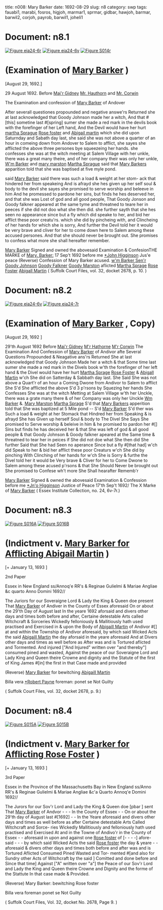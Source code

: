 title: n008: Mary Barker
date: 1692-08-29
slug: n8
category: swp
tags: fauabi1, marabi, fosros, higjoh, marmar1, sprmar, gidbar, hawjoh, barmar, barwil2, corjoh, payrob, barwil1, joheli1




# Document: n8.1

<a href="archives/essex/eia/large/eia24-6r.jpg" class="jqueryLightbox">![Figure eia24-6r](archives/essex/eia/gifs/eia24-6r.gif)</a>
<a href="archives/essex/eia/large/eia24-6v.jpg" class="jqueryLightbox">![Figure eia24-6v](archives/essex/eia/gifs/eia24-6v.gif)</a>
<a href="archives/Suffolk/large/S014A.jpg" class="jqueryLightbox">![Figure S014r](archives/Suffolk/small/S014A.jpg)</a>

# (Examination of [Mary Barker](/tag/barmar.html) )

[August 29, 1692.]

29 August 1692.  Before [Maj'r Gidney](/tag/gidbar.html) [Mr. Hauthorn](/tag/hawjoh.html) and [Mr. Corwin](/tag/corjoh.html)

The Examination and confession of [Mary Barker](/tag/barmar.html) of Andover

After severall questiones propounded and negative answe'rs Returned  she at last acknowledged that Goody Johnson made her a witch, And  that #[this] sometine last #[spring] sumer she made a red mark in the devils  book with the forefinger of her Left hand, And the Devil would have her hurt  [martha Sprague](/tag/sprmar.html) [Rose foster](/tag/fosros.html) and [Abigail martin](/tag/marabi.html) which she did upon  Saturnday and Sabath day last, she said she was not above a quarter of  an hour in comeing down from Andover to Salem to afflict, she  sayes she afflicted the above three persones bye squeezeing her hands.  she confesses she was at the witch meeting at Salem Village with her  unkle, there was a great many theire, and of her company their was  only her unkle, [W'm Barker](/tag/barwil1.html) and [mary marston](/tag/marmar1.html) [Martha Sprague](/tag/sprmar.html) said  that [Mary Barkers](/tag/barmar.html) apparition told that she was baptised at five myle  pond.

said [Mary Barker](/tag/barmar.html) said there was such a load & weight at her stom-  ack that hindered her from speakeing And is afrayd she hes given up  her self soul & body to the devil she sayes she promised to serve  worship and beleeve in him And he promessed to pardone her sins,  but finds he hes deserved her, and that she was Lost of god and  all good people, That Goody Jonson and Goody falkner appeared  at the same tyme and threatned to teare her in peeces if she did  not doo what she then did. she further sayth that she hes seen no  appearance since but a fly which did speake to her, and bid her  afflict these poor creatu'rs. which she did by pincheing with, and  Clincheing of her hands for which she is sorry, And further the Devil   told her it would be very brave and cliver for her to come down  here to Salem among these accused persones. And that she should  never be brought out. She promises to confess what more she shall  hereafter remember.

[Mary Barker](/tag/barmar.html) Signed and owned  the abovesaid Examination & ConfesionTHE MARKE  of  [Mary. Barker:](/tag/barmar.html)
17 Sep't 1692 before me  [*John Higginson](/tag/higjoh.html) Jus'e peace   (Reverse) Confession of Mary Barker  acused. [w'm Barker Sen'r](/tag/barwil1.html)  [Goody Johnson](/tag/joheli1.html)  [Goody Falkner](/tag/fauabi1.html)  [Goody Marston](/tag/marmar1.html)   aflicted [Martha Sprage](/tag/sprmar.html)  [Rose Foster](/tag/fosros.html)  [Abigall Martin](/tag/marabi.html)  ( Suffolk Court Files, vol. 32, docket 2678, p. 10. )

# Document: n8.2

<a href="archives/essex/eia/large/eia24-6v.jpg" class="jqueryLightbox">![Figure eia24-6v](archives/essex/eia/gifs/eia24-6v.gif)</a>
<a href="archives/essex/eia/large/eia24-7r.jpg" class="jqueryLightbox">![Figure eia24-7r](archives/essex/eia/gifs/eia24-7r.gif)</a>

# (Examination of [Mary Barker](/tag/barmar.html) , Copy)

[August 29, 1692 ]

 29'th August 1692  Before [Maj'r Gidney](/tag/gidbar.html) [M'r Hathorne](/tag/hawjoh.html) [M'r Corwin](/tag/corjoh.html)  The Examination And Confession of [Mary Barker](/tag/barmar.html) of Andivor   afte Several Questions Propounded & Neagative ans'rs  Returned She at last acknowledged that Goody Johnson Made her  a witch & that Some time last sumer she made a red mark in the  Divels book w'th the forefinger of her left hand & the Divel would  have her hurt [Martha Sprage](/tag/sprmar.html) [Rose Foster](/tag/fosros.html) & [Abigall Martin](/tag/marabi.html) w'ch  She did on Satterday & Sabbath day last. She Said She was not above  a Quart'r of an hour a Coming Dwone from Andivor to Salem to  afflict She S'd She afflicted the above S'd 3 p'rsons by Squezing her  hands She Confesses She was at the witch Metting at Salem Village  w'th her Unckle, there was a grate many there & of her Company was  only her Unckle [Wm Barker](/tag/barwil1.html) &. [Mary Marston](/tag/marmar1.html) [Martha Sprage](/tag/sprmar.html) S'd  that [Mary Barkers](/tag/barmar.html) apperition told that She was baptized at 5 Mile  pond -- S'd [Mary Barker](/tag/barmar.html) S'd ther was Such a load & weight at her  Stomack that Hindred her from Speaking & is afrayd She has Given  up herself Soul & body to The Divel She Says She promised to Serve  worship & beleive in him & he promised to pardon her #[] Sins but finds  he has deceived her & that She was left of god & all good people  & that Goody Johnson & Goody falkner apeared at the Same time  & threatned to tear her in peices if She did not doe what She then did   She further Said that She had Seen no aperance Since but a fly #[that had]  w'ch did Speak to her & bid her afflict these poor Creaturs w'ch She did  by pinching With Clinching of her hands for w'ch She is Sorry  & furthe the Divel told her it would be Very brave & Cliver for her to  Come Dwone to Salem among these acused p'rsons & that She  Should Never be brought out She promised to Confese wh't more  She Shall hearafter Rememb'r

[Mary Barker](/tag/barmar.html) Signed & owned the abovesaid Examination & Confession  before me
[*Jn'o Higginson](/tag/higjoh.html) Justice  of Peace  17'th Sep't  1692/ The X Marke  of  [Mary Barker](/tag/barmar.html) ( Essex Institute Collection, no. 24, 6v-7r.)

# Document: n8.3

<a href="archives/Suffolk/large/S016A.jpg" class="jqueryLightbox">![Figure S016A](archives/Suffolk/small/S016A.jpg)</a>
<a href="archives/Suffolk/large/S016B.jpg" class="jqueryLightbox">![Figure S016B](archives/Suffolk/small/S016B.jpg)</a>

# (Indictment v. [Mary Barker for Afflicting Abigail Martin](/tag/barmar.html) )

[+ January 13, 1693 ]

2nd Paper 

Essex in New  England ss/Annoq'e RR's & Reginae Gulielmi & Mariae Angliae  &c quarto Anno Domini 1692//

The Juriors for our Soveraigne Lord & Lady the King & Queen  doe present That [Mary Barker](/tag/barmar.html) of Andiver in the County of Essex  aforesaid On or about the 29'th Day of August last In the yeare  1692 aforsaid and divers other days and times both before and after,  Certaine detestable Arts called Witchcraft & Sorceries Wickedly  felloniously & Mallitiously hath used practised and Exercised in & upon  the Body of [Abigaill Martin](/tag/marabi.html) of Andivor #[] at and within the Township  of Andivor aforesaid, by which said Wicked Acts the said [Abigaill Martin](/tag/marabi.html)  the day aforsaid in the yeare aforesaid And at Divers other days and  times as well before as After was and is Tortured aflicted and Tormented.  And injured ["And Injured" written over "and thereby"] consumed pined and  wasted, Against the peace of our Soveraigne Lord and Lady King and  Queen theire Crowne and dignity and the Statute of the first of  King James #[in] the first in that Case made and provided

(Reverse) [Mary Barker](/tag/barmar.html) for bewitching [Abigaill Martin](/tag/marabi.html)

Billa vera  [*Robert Payne](/tag/payrob.html) foreman:  ponet se  Not Guilty

( Suffolk Court Files, vol. 32, docket 2678, p. 9.)


# Document: n8.4

<a href="archives/Suffolk/large/S015A.jpg" class="jqueryLightbox">![Figure S015A](archives/Suffolk/small/S015A.jpg)</a>
<a href="archives/Suffolk/large/S015B.jpg" class="jqueryLightbox">![Figure S015B](archives/Suffolk/small/S015B.jpg)</a>

# (Indictment v. [Mary Barker for Afflicting Rose Foster](/tag/barmar.html) )

[+ January 13, 1693 ]

3rd Paper 

Essex in the Province  of the Massachusetts  Bay in New England  ss/Anno RR's & Reginae Gulielmi & Mariae Angliae &c'a Quarto Annoq'e  Domini 1692//

The Jurors for our Sov'r Lord and Lady the King & Queen doe  [pbar ] sent That [Mary Barker](/tag/barmar.html) of Andvor - - - In the County of Essex - -  On or about the 29'th day of August last #[1692] - -  In the Yeare aforesaid and divers other days and times as well  before as after Certaine detestable Arts Called Witchcraft and Sorce-  ries Wickedly Mallitiously and felloniously hath used practised and  Exercised At and in the Towne of Andivo'r in the County of Essex - -  aforesaid in upon and against one [Rose foster](/tag/fosros.html) of [- - - -] afore-  said - - - by which said Wicked Acts the said [Rose foster](/tag/fosros.html) the day  & yeare - - aforesaid & divers other days and times both before and  after was and is Tortured Aflicted Consumed Pined Wasted and Tor-  mented #[and also for Sundry other Acts of Witchcraft by the said ]  Comitted and done before and Since that time] Against ["A" written  over "a"] the Peace of our Sov'r Lord and Lady the King and  Queen theire Crowne and Dignity and the forme of the Stattute In  that case made & Provided.

(Reverse) Mary Barker: bewitching Rose foster 

Billa vera  foreman  ponet se  Not Guilty

( Suffolk Court Files, Vol. 32, docket No. 2678, Page 9. )
